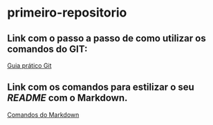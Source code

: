 # primeiro-repositorio

## Link com o passo a passo de como utilizar os comandos do GIT:

[Guia prático Git](https://rogerdudler.github.io/git-guide/index.pt_BR.html)

## Link com os comandos para estilizar o seu **_README_** com o **Markdown**.

[Comandos do Markdown](https://raullesteves.medium.com/github-como-fazer-um-readme-md-bonit%C3%A3o-c85c8f154f8)